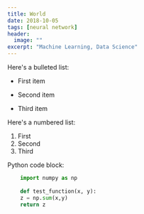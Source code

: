 ```yaml
---
title: World
date: 2018-10-05
tags: [neural network]
header:
  image: ""
excerpt: "Machine Learning, Data Science"
---
```


Here's a bulleted list:
* First item
+ Second item
- Third item

Here's a numbered list:
1. First
2. Second
3. Third

Python code block:
```python
    import numpy as np
    
    def test_function(x, y):
    z = np.sum(x,y)
    return z
```
